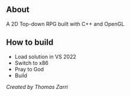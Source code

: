 ## About
A 2D Top-down RPG built with C++ and OpenGL

## How to build
- Load solution in VS 2022
- Switch to x86
- Pray to God
- Build

_Created by Thomas Zarri_

